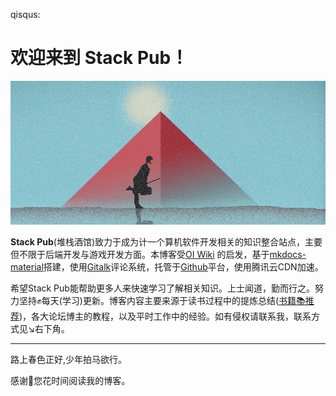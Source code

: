 qisqus:

# 欢迎来到 **Stack Pub**！
[![stack_pub](image/stack_pub.png)](https://opfanswyx.top)

**Stack Pub**(堆栈酒馆)致力于成为计一个算机软件开发相关的知识整合站点，主要但不限于后端开发与游戏开发方面。本博客受[OI Wiki](https://oi-wiki.org/) 的启发，基于[mkdocs-material](kit/mkdocs/)搭建，使用[Gitalk](https://gitalk.github.io/)评论系统，托管于[Github](https://github.com/opfanswyx/StackPub)平台，使用腾讯云CDN加速。

希望Stack Pub能帮助更多人来快速学习了解相关知识。上士闻道，勤而行之。努力坚持✊每天(学习)更新。博客内容主要来源于读书过程中的提炼总结([书籍📚推荐](index/book.md))，各大论坛博主的教程，以及平时工作中的经验。如有侵权请联系我，联系方式见↘右下角。

--- 
路上春色正好,少年拍马欲行。

感谢🙏您花时间阅读我的博客。
